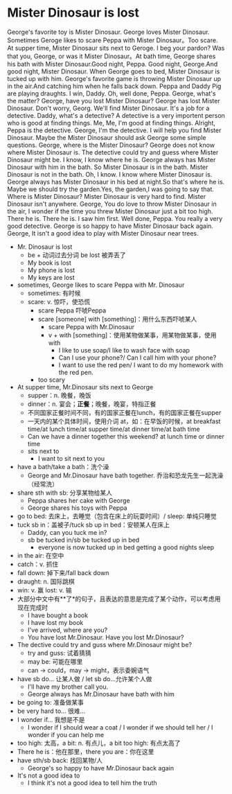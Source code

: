 # Mister Dinosaur is lost

George's favorite toy is Mister Dinosaur. George loves Mister Dinosaur. Sometimes Geroge likes to scare Peppa with Mister Dinosaur。Too scare. At supper time, Mister Dinosaur sits next to Geroge. I beg your pardon? Was that you, George, or was it Mister Dinosaur。At bath time, George shares his bath with Mister Dinosaur.Good night, Peppa. Good night, George.And good night, Mister Dinosaur. When George goes to bed, Mister Dinosaur is tucked up with him. George's favorite game is throwing Mister Dinosaur up in the air.And catching him when he falls back down. Peppa and Daddy Pig are playing draughts. I win, Daddy. Oh, well done, Peppa. George, what's the matter? George, have you lost Mister Dinosaur? George has lost Mister Dinosaur. Don't worry, Georg. We'll find Mister Dinosaur. It's a job for a detective. Daddy, what's a detective? A detective is a very importent person who is good at finding things. Me, Me, I'm good at finding things. Alright, Peppa is the detective. George, I'm the detective. I will help you find Mister Dinosaur. Maybe the Mister Dinosaur should ask George some simple questions. George, where is the Mister Dinosaur? George does not know where Mister Dinosaur is. The detective could try and guess where Mister Dinosaur might be. I know, I know where he is. George always has Mister Dinosaur with him in the bath. So Mister Dinosaur is in the bath. Mister Dinosaur is not in the bath. Oh, I know. I know  where Mister Dinosaur is. George always has Mister Dinosaur in his bed at night.So that's where he is. Maybe we should try the garden.Yes, the garden,I was going to say that. Where is Mister Dinosaur? Mister Dinosaur is very hard to find. Mister Dinosaur isn't anywhere. George, You do love to throw Mister Dinosaur in the air, I wonder if the time you threw Mister Dinosaur just a bit too high. There he is. There he is. I saw him first. Well done, Peppa. You really a very good detective. George is so happy to have Mister Dinosaur back again. George, It isn't a good idea to play with Mister Dinosaur near trees.

- Mr. Dinosaur is lost
  - be + 动词过去分词 be lost 被弄丢了
  - My book is lost
  - My phone is lost
  - My keys are lost
- sometimes, George likes to scare Peppa with Mr. Dinosaur
  - sometimes: 有时候
  - scare: v. 惊吓，使恐慌
    - scare Peppa 吓唬Peppa
    - scare [someone] with [something]：用什么东西吓唬某人
      - scare Peppa with Mr.Dinosaur
      - v + with [something]：使用某物做某事，用某物做某事，使用 with
        - I like to use soap/I like to wash face with soap
        - Can I use your phone?/ Can I call him with your phone?
        - I want to use the red pen/ I want to do my homework with the red pen.
    - too scary
- At supper time, Mr.Dinosaur sits next to George
  - supper：n. 晚餐，晚饭
  - dinner：n. 宴会；**正餐**；晚餐，晚宴，特指正餐
  - 不同国家正餐时间不同，有的国家正餐在lunch，有的国家正餐在supper
  - 一天内的某个具体时间，使用介词 at，如：在早饭的时候，at breakfast time/at lunch time/at supper time/at dinner time/at bath time
  - Can we have a dinner together this weekend? at lunch time or dinner time
  - sits next to
    - I want to sit next to you
- have a bath/take a bath：洗个澡
  - George and Mr.Dinosaur have bath together. 乔治和恐龙先生一起洗澡（经常洗）
- share sth with sb: 分享某物给某人
  - Peppa shares her cake with George
  - George shares his toys with Peppa
- go to bed: 去床上，去睡觉（包含在床上的玩耍时间）/ sleep: 单纯只睡觉
- tuck sb in：盖被子/tuck sb up in bed：安顿某人在床上
  - Daddy, can you tuck me in?
  - sb be tucked in/sb be tucked up in bed
    - everyone is now tucked up in bed getting a good nights sleep
- in the air: 在空中
- catch：v. 抓住
- fall down: 掉下来/fall back down
- draught: n. 国际跳棋
- win: v. 赢 lost: v. 输
- 大部分中文中有**了*的句子，且表达的意思是完成了某个动作，可以考虑用现在完成时
  - I have bought a book
  - I have lost my book
  - I've arrived, where are you?
  - You have lost Mr.Dinosaur. Have you lost Mr.Dinosaur?
- The dective could try and guss where Mr.Dinosaur might be?
  - try and guss: 试着猜猜
  - may be: 可能在哪里
  - can -> could，may -> might，表示委婉语气
- have sb do... 让某人做 / let sb do...允许某个人做
  - I'll have my brother call you.
  - George always has Mr.Dinosaur have bath with him
- be going to: 准备做某事
- be very hard to... 很难...
- I wonder if... 我想是不是
  - I wonder if I should wear a coat / I wonder if we should tell her / I wonder if you can help me
- too high: 太高，a bit: n. 有点儿，a bit too high: 有点太高了
- There he is：他在那里，there you are：你在这里  
- have sth/sb back: 找回某物/人
  - George's so happy to have Mr.Dinosaur back again
- It's not a good idea to
  - I think it's not a good idea to tell him the truth
